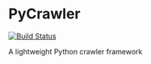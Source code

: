 PyCrawler
=====================
[![Build Status](https://travis-ci.org/pengmeng/PyCrawler.svg?branch=master)](https://travis-ci.org/pengmeng/PyCrawler)

A lightweight Python crawler framework

